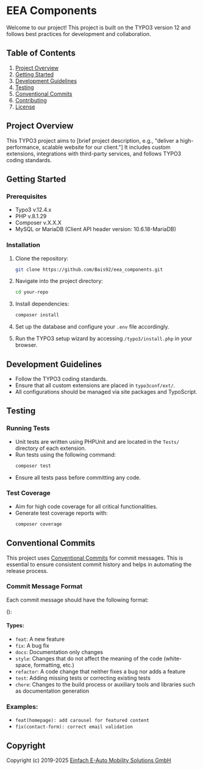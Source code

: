 #  EEA Components

Welcome to our project! This project is built on the TYPO3 version 12 and follows best practices for development and collaboration.

## Table of Contents

1. [Project Overview](#project-overview)
2. [Getting Started](#getting-started)
3. [Development Guidelines](#development-guidelines)
4. [Testing](#testing)
5. [Conventional Commits](#conventional-commits) 
6. [Contributing](#contributing)
7. [License](#license)

## Project Overview

This TYPO3 project aims to [brief project description, e.g., "deliver a high-performance, scalable website for our client."] It includes custom extensions, integrations with third-party services, and follows TYPO3 coding standards.

## Getting Started

### Prerequisites

- Typo3 v.12.4.x
- PHP v.8.1.29
- Composer v.X.X.X
- MySQL or MariaDB (Client API header version: 10.6.18-MariaDB)

### Installation

1. Clone the repository:
    ```bash
    git clone https://github.com/Bais92/eea_components.git
    ```
2. Navigate into the project directory:
    ```bash
    cd your-repo
    ```
3. Install dependencies:
    ```bash
    composer install
    ```
4. Set up the database and configure your `.env` file accordingly.

5. Run the TYPO3 setup wizard by accessing `/typo3/install.php` in your browser.

## Development Guidelines

- Follow the TYPO3 coding standards.
- Ensure that all custom extensions are placed in `typo3conf/ext/`.
- All configurations should be managed via site packages and TypoScript.

## Testing

### Running Tests

- Unit tests are written using PHPUnit and are located in the `Tests/` directory of each extension.
- Run tests using the following command:
    ```bash
    composer test
    ```
- Ensure all tests pass before committing any code.

### Test Coverage

- Aim for high code coverage for all critical functionalities.
- Generate test coverage reports with:
    ```bash
    composer coverage
    ```

## Conventional Commits

This project uses [Conventional Commits](https://www.conventionalcommits.org/en/v1.0.0/) for commit messages. This is essential to ensure consistent commit history and helps in automating the release process.

### Commit Message Format

Each commit message should have the following format:

<type>(<scope>): <subject>


#### Types:
- `feat`: A new feature
- `fix`: A bug fix
- `docs`: Documentation only changes
- `style`: Changes that do not affect the meaning of the code (white-space, formatting, etc.)
- `refactor`: A code change that neither fixes a bug nor adds a feature
- `test`: Adding missing tests or correcting existing tests
- `chore`: Changes to the build process or auxiliary tools and libraries such as documentation generation

### Examples:

- `feat(homepage): add carousel for featured content`
- `fix(contact-form): correct email validation`


## Copyright

Copyright (c) 2019-2025 [Einfach E-Auto Mobility Solutions GmbH](https://einfacheauto.de)
